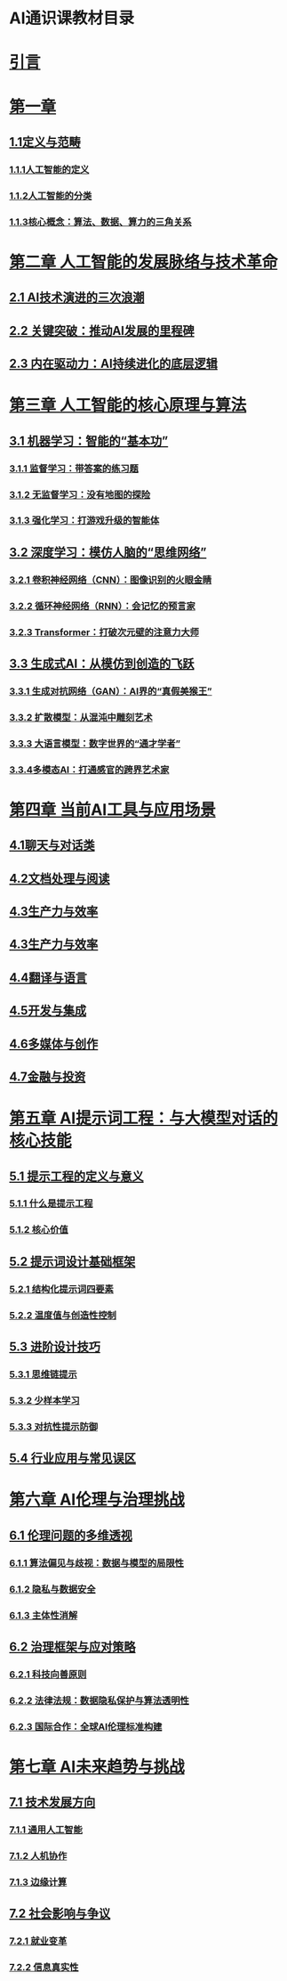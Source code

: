 # AI通识课教材目录
# [引言](AI通识课教材/引言.md)
# [第一章](AI通识课教材/第一章人工智能基础概念)
## [1.1定义与范畴](1.1定义与范畴)
### [1.1.1人工智能的定义](1.1.1人工智能的定义.md)
### [1.1.2人工智能的分类](1.1.2人工智能的分类)
### [1.1.3核心概念：算法、数据、算力的三角关系](算法、数据、算力的三角关系.md)
# [第二章 人工智能的发展脉络与技术革命](第二章人工智能的发展脉络与技术革命)
## [2.1 AI技术演进的三次浪潮](2.1AI技术演进的三次浪潮)
## [2.2 关键突破：推动AI发展的里程碑​](2.2关键突破：推动AI发展的里程碑​)
## [2.3 内在驱动力：AI持续进化的底层逻辑](2.3内在驱动力：AI持续进化的底层逻辑)
# [第三章 人工智能的核心原理与算法](第三章人工智能的核心原理与算法)
## [3.1 机器学习：智能的“基本功”](3.1机器学习：智能的“基本功”)
### [3.1.1 监督学习：带答案的练习题](3.1.1监督学习：带答案的练习题.md)
### [3.1.2 无监督学习：没有地图的探险](3.1.2无监督学习：没有地图的探险.md)
### [3.1.3 强化学习：打游戏升级的智能体](3.1.3强化学习：打游戏升级的智能体.md)
## [3.2 深度学习：模仿人脑的“思维网络”​](3.2深度学习：模仿人脑的“思维网络”​)
### [3.2.1 卷积神经网络（CNN）：图像识别的火眼金睛](3.2.1卷积神经网络（CNN）：图像识别的火眼金睛.md)
### [3.2.2 循环神经网络（RNN）：会记忆的预言家](3.2.2循环神经网络（RNN）：会记忆的预言家.md)
### [3.2.3 Transformer：打破次元壁的注意力大师](3.2.3Transformer：打破次元壁的注意力大师.md)
## [3.3 生成式AI：从模仿到创造的飞跃​](3.3生成式AI：从模仿到创造的飞跃)
### [3.3.1 生成对抗网络（GAN）：AI界的“真假美猴王”](3.3.1生成对抗网络（GAN）：AI界的“真假美猴王”.md)
### [3.3.2 扩散模型：从混沌中雕刻艺术](3.3.2扩散模型：从混沌中雕刻艺术)
### [3.3.3 大语言模型：数字世界的“通才学者”​](3.3.3大语言模型：数字世界的“通才学者”​)
### [3.3.4多模态AI：打通感官的跨界艺术家](3.3.4多模态AI：打通感官的跨界艺术家)
# [第四章 当前AI工具与应用场景](AI通识课教材/第四章当前AI工具与应用场景)
## [4.1聊天与对话类](AI通识课教材/第四章当前AI工具与应用场景/4.1聊天与对话类.md)
## [4.2文档处理与阅读](AI通识课教材/第四章当前AI工具与应用场景/4.2文档处理与阅读.md)
## [4.3生产力与效率](AI通识课教材/第四章当前AI工具与应用场景/4.3生产力与效率.md)
## [4.3生产力与效率](AI通识课教材/第四章当前AI工具与应用场景/4.3生产力与效率.md)
## [4.4翻译与语言](AI通识课教材/第四章当前AI工具与应用场景/4.4翻译与语言.md)
## [4.5开发与集成](AI通识课教材/第四章当前AI工具与应用场景/4.5开发与集成.md)
## [4.6多媒体与创作](AI通识课教材/第四章当前AI工具与应用场景/4.6多媒体与创作.md)
## [4.7金融与投资](AI通识课教材/第四章当前AI工具与应用场景/4.7金融与投资.md)
# [第五章 AI提示词工程：与大模型对话的核心技能](AI通识课教材/第五章AI提示词工程：与大模型对话的核心技能)
## [5.1 提示工程的定义与意义](AI通识课教材/5.1提示工程的定义与意义)
### [5.1.1 什么是提示工程](AI通识课教材/第五章AI提示词工程：与大模型对话的核心技能/5.1提示工程的定义与意义/5.1.1什么是提示工程.md)
### [5.1.2 核心价值](AI通识课教材/第五章AI提示词工程：与大模型对话的核心技能/5.1提示工程的定义与意义/5.1.2核心价值.md)
## [5.2 提示词设计基础框架](AI通识课教材/第五章AI提示词工程：与大模型对话的核心技能/5.2提示词设计基础框架)
### [5.2.1 结构化提示词四要素](AI通识课教材/第五章AI提示词工程：与大模型对话的核心技能/5.2提示词设计基础框架/5.2.1结构化提示词四要素.md)
### [5.2.2 温度值与创造性控制](AI通识课教材/第五章AI提示词工程：与大模型对话的核心技能/5.2提示词设计基础框架/5.2.2温度值与创造性控制.md)
## [5.3 进阶设计技巧](AI通识课教材/第五章AI提示词工程：与大模型对话的核心技能/5.3进阶设计技巧)
### [5.3.1 思维链提示](AI通识课教材/第五章AI提示词工程：与大模型对话的核心技能/5.3进阶设计技巧/5.3.1思维链提示.md)
### [5.3.2 少样本学习](AI通识课教材/第五章AI提示词工程：与大模型对话的核心技能/5.3进阶设计技巧/5.3.2少样本学习.md)
### [5.3.3 对抗性提示防御](AI通识课教材/第五章AI提示词工程：与大模型对话的核心技能/5.3进阶设计技巧/5.3.3对抗性提示防御.md)
## [5.4 行业应用与常见误区](AI通识课教材/第五章AI提示词工程：与大模型对话的核心技能/5.4行业应用与常见误区.md)
# [第六章 AI伦理与治理挑战](AI通识课教材/第六章AI伦理与治理挑战)
## [6.1 伦理问题的多维透视](AI通识课教材/第六章AI伦理与治理挑战/6.1伦理问题的多维透视)
### [6.1.1 算法偏见与歧视：数据与模型的局限性](AI通识课教材/第六章AI伦理与治理挑战/6.1伦理问题的多维透视/6.1.1算法偏见与歧视：数据与模型的局限性.md)
### [6.1.2 隐私与数据安全](AI通识课教材/第六章AI伦理与治理挑战/6.1伦理问题的多维透视/6.1.2隐私与数据安全.md)
### [6.1.3 主体性消解](AI通识课教材/第六章AI伦理与治理挑战/6.1伦理问题的多维透视/6.1.3主体性消解.md)
## [6.2 治理框架与应对策略](AI通识课教材/第六章AI伦理与治理挑战/6.2治理框架与应对策略)
### [6.2.1 科技向善原则](AI通识课教材/第六章AI伦理与治理挑战/6.2治理框架与应对策略/6.2.1科技向善原则.md)
### [6.2.2 法律法规：数据隐私保护与算法透明性](AI通识课教材/第六章AI伦理与治理挑战/6.2治理框架与应对策略/6.2.2法律法规：数据隐私保护与算法透明性.md)
### [6.2.3 国际合作：全球AI伦理标准构建](AI通识课教材/第六章AI伦理与治理挑战/6.2治理框架与应对策略/6.2.3国际合作：全球AI伦理标准构建.md)
# [第七章 AI未来趋势与挑战](AI通识课教材/第七章AI未来趋势与挑战)
## [7.1 技术发展方向](AI通识课教材/第七章AI未来趋势与挑战/7.1技术发展方向)
### [7.1.1 通用人工智能](AI通识课教材/第七章AI未来趋势与挑战/7.1技术发展方向/7.1.1通用人工智能.md)
### [7.1.2 人机协作](AI通识课教材/第七章AI未来趋势与挑战/7.1技术发展方向/7.1.2人机协作.md)
### [7.1.3 边缘计算](AI通识课教材/第七章AI未来趋势与挑战/7.1技术发展方向/7.1.3边缘计算.md)
## [7.2 社会影响与争议](AI通识课教材/第七章AI未来趋势与挑战/7.2社会影响与争议)
### [7.2.1 就业变革](AI通识课教材/第七章AI未来趋势与挑战/7.2社会影响与争议/7.2.1就业变革.md)
### [7.2.2 信息真实性](AI通识课教材/第七章AI未来趋势与挑战/7.2社会影响与争议/7.2.2信息真实性.md)













